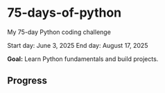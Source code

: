 # 75-days-of-python
My 75-day Python coding challenge

Start day: June 3, 2025
End day: August 17, 2025

**Goal:** Learn Python fundamentals and build projects.  

## Progress  
